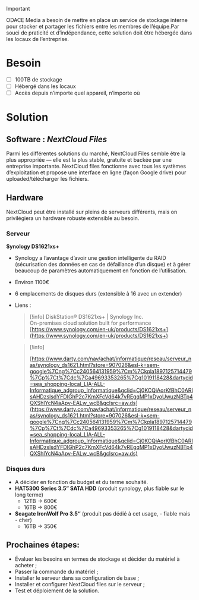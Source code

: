 > [!important]  
> ODACE Media a besoin de mettre en place un service de stockage interne pour stocker et partager les fichiers entre les membres de l’équipe.Par souci de praticité et d’indépendance, cette solution doit être hébergée dans les locaux de l’entreprise.  
# Besoin
- [ ] 100TB de stockage
- [ ] Hébergé dans les locaux
- [ ] Accès depuis n’importe quel appareil, n’importe où
# Solution
## **Software** : _NextCloud Files_
Parmi les différentes solutions du marché, NextCloud Files semble être la plus appropriée — elle est la plus stable, gratuite et backée par une entreprise importante.
NextCloud files fonctionne avec tous les systèmes d’exploitation et propose une interface en ligne (façon Google drive) pour uploaded/télécharger les fichiers.
## Hardware
NextCloud peut être installé sur pleins de serveurs différents, mais on privilégiera un hardware robuste extensible au besoin.
### Serveur
**Synology DS1621xs+**
- Synology a l’avantage d’avoir une gestion intelligente du RAID (sécurisation des données en cas de défaillance d’un disque) et à gérer beaucoup de paramètres automatiquement en fonction de l’utilisation.
- Environ 1100€
- 6 emplacements de disques durs (extensible à 16 avec un extender)
- Liens :
    
    > [!info] DiskStation® DS1621xs+ | Synology Inc.  
    > On-premises cloud solution built for performance  
    > [https://www.synology.com/en-uk/products/DS1621xs+](https://www.synology.com/en-uk/products/DS1621xs+)  
    
    > [!info]  
    >  
    > [https://www.darty.com/nav/achat/informatique/reseau/serveur_nas/synology_ds1621.html?store=907026&esl-k=sem-google%7Cng%7Cc240564131959%7Cm%7Ckpla1897125714479%7Cp%7Ct%7Cdc%7Ca49693353265%7Cg1019118428&dartycid=sea_shopping-local_LIA-ALL-Informatique_adgroup_Informatique&gclid=Cj0KCQiAorKfBhC0ARIsAHDzslsdYFDIGhP2c7KmXFcVd64k7vREgqMP1xDyoUwuzNBTp4QXShlYcN4aApv-EALw_wcB&gclsrc=aw.ds](https://www.darty.com/nav/achat/informatique/reseau/serveur_nas/synology_ds1621.html?store=907026&esl-k=sem-google%7Cng%7Cc240564131959%7Cm%7Ckpla1897125714479%7Cp%7Ct%7Cdc%7Ca49693353265%7Cg1019118428&dartycid=sea_shopping-local_LIA-ALL-Informatique_adgroup_Informatique&gclid=Cj0KCQiAorKfBhC0ARIsAHDzslsdYFDIGhP2c7KmXFcVd64k7vREgqMP1xDyoUwuzNBTp4QXShlYcN4aApv-EALw_wcB&gclsrc=aw.ds)  
    
### **Disques durs**
- A décider en fonction du budget et du terme souhaité.
- **HAT5300 Series 3.5” SATA HDD** (produit synology, plus fiable sur le long terme)
    - 12TB → 600€
    - 16TB → 800€
- **Seagate IronWolf Pro 3.5“** (produit pas dédié à cet usage, - fiable mais - cher)
    - 16TB → 350€
## Prochaines étapes:
- Évaluer les besoins en termes de stockage et décider du matériel à acheter ;
- Passer la commande du matériel ;
- Installer le serveur dans sa configuration de base ;
- Installer et configurer NextCloud files sur le serveur ;
- Test et déploiement de la solution.